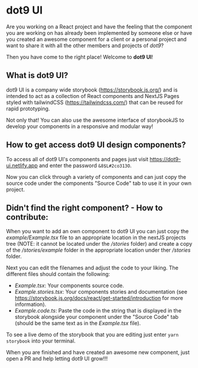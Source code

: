 # dot9 UI
Are you working on a React project and have the feeling that the component you are working on has already been implemented by someone else or have you created an awesome component for a client or a personal project and want to share it with all the other members and projects of *dot9*?

Then you have come to the right place! Welcome to **dot9 UI**!

## What is dot9 UI?

dot9 UI is a company wide storybook (https://storybook.js.org/) and is intended to act as a collection of React components and NextJS Pages styled with tailwindCSS (https://tailwindcss.com/) that can be reused for rapid prototyping.

Not only that! You can also use the awesome interface of storybookJS to develop your components in a responsive and modular way!

## How to get access dot9 UI design components?
To access all of dot9 UI's components and pages just visit https://dot9-ui.netlify.app and enter the password `&8$L#2co313O`.

Now you can click through a variety of components and can just copy the source code under the components "Source Code" tab to use it in your own project.

## Didn't find the right component? - How to contribute:
When you want to add an own component to dot9 UI you can just copy the *example/Example.tsx* file to an appropriate location in the nextJS projects tree (NOTE: it cannot be located under the */stories* folder) and create a copy of the */stories/example* folder in the appropriate location under ther */stories* folder.

Next you can edit the filenames and adjust the code to your liking.
The different files should contain the following:

- *Example.tsx*: Your components source code.
- *Example.stories.tsx*: Your components stories and documentation (see https://storybook.js.org/docs/react/get-started/introduction for more information).
- *Example.code.ts*: Paste the code in the string that is displayed in the storybook alongside your component under the "Source Code" tab (should be the same text as in the *Example.tsx* file).

To see a live demo of the storybook that you are editing just enter `yarn storybook` into your terminal.

When you are finished and have created an awesome new component, just open a PR and help letting dot9 UI grow!!!
